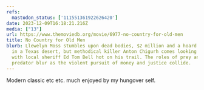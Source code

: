 ```yaml
---
refs:
  mastodon_status: ['111551361922626420']
date: 2023-12-09T16:18:21.216Z
media: ["13"]
url: https://www.themoviedb.org/movie/6977-no-country-for-old-men
title: No Country for Old Men
blurb: Llewelyn Moss stumbles upon dead bodies, $2 million and a hoard of heroin
  in a Texas desert, but methodical killer Anton Chigurh comes looking for it,
  with local sheriff Ed Tom Bell hot on his trail. The roles of prey and
  predator blur as the violent pursuit of money and justice collide.
---
```


<p>Modern classic etc etc. much enjoyed by my hungover self. </p>
